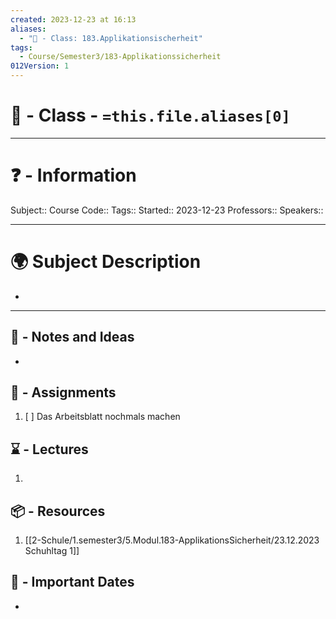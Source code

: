 ```yaml
---
created: 2023-12-23 at 16:13
aliases:
  - "🏫 - Class: 183.Applikationsischerheit"
tags:
  - Course/Semester3/183-Applikationssicherheit
012Version: 1
---
```


# 📃 - Class - `=this.file.aliases[0]`

---
# ❓ - Information
Subject::
Course Code::
Tags::
Started:: 2023-12-23
Professors::
Speakers::

---
# 🌍 Subject Description
-   
---

## 📜 - Notes and Ideas
- 
## 🎯 - Assignments
1.  [ ] Das Arbeitsblatt nochmals machen
## ⌛ - Lectures
1. 
## 📦 - Resources
1.  [[2-Schule/1.semester3/5.Modul.183-ApplikationsSicherheit/23.12.2023 Schuhltag 1]]
## 📅 - Important Dates
- 
